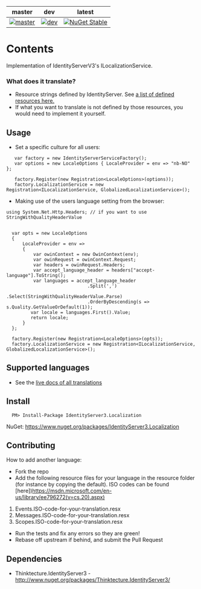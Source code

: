 | master | dev | latest |
| --- | --- | --- |
| [![master](https://ci.appveyor.com/api/projects/status/63g2yulmxod35vd1/branch/master?svg=true)](https://ci.appveyor.com/project/JohnKorsnes/identityserver3-contrib-localization/branch/master) | [![dev](https://ci.appveyor.com/api/projects/status/63g2yulmxod35vd1/branch/dev?svg=true)](https://ci.appveyor.com/project/JohnKorsnes/identityserver3-contrib-localization/branch/dev) | [![NuGet Stable](http://img.shields.io/nuget/v/IdentityServer3.Localization.svg?style=flat)](https://www.nuget.org/packages/IdentityServer3.Localization/)|

# Contents
Implementation of IdentityServerV3's ILocalizationService.

### What does it translate?
  - Resource strings defined by IdentityServer. See [a list of defined resources here.](http://johnkors.github.io/IdentityServer3.Contrib.Localization/#/Default)
  - If what you want to translate is not defined by those resources, you would need to implement it yourself.

## Usage

- Set a specific culture for all users:
```
   var factory = new IdentityServerServiceFactory();
   var options = new LocaleOptions { LocaleProvider = env => "nb-NO" };

   factory.Register(new Registration<LocaleOptions>(options));   
   factory.LocalizationService = new Registration<ILocalizationService, GlobalizedLocalizationService>();
```

- Making use of the users language setting from the browser:
```
using System.Net.Http.Headers; // if you want to use StringWithQualityHeaderValue
 

  var opts = new LocaleOptions
  {
      LocaleProvider = env =>
      {
          var owinContext = new OwinContext(env);
          var owinRequest = owinContext.Request;
          var headers = owinRequest.Headers;
          var accept_language_header = headers["accept-language"].ToString();
          var languages = accept_language_header
                              .Split(',')
                              .Select(StringWithQualityHeaderValue.Parse)
                              .OrderByDescending(s => s.Quality.GetValueOrDefault(1));
         var locale = languages.First().Value;
         return locale;
      }
  };
  
  factory.Register(new Registration<LocaleOptions>(opts));
  factory.LocalizationService = new Registration<ILocalizationService, GlobalizedLocalizationService>();

```

## Supported languages
 * See the [live docs of all translations](http://johnkors.github.io/IdentityServer3.Contrib.Localization/#/Default)

## Install

```
  PM> Install-Package IdentityServer3.Localization
```

NuGet:
https://www.nuget.org/packages/IdentityServer3.Localization


## Contributing

How to add another language:

 * Fork the repo
 * Add the following resource files for your language in the resource folder (for instance by copying the default). ISO codes can be found [here])https://msdn.microsoft.com/en-us/library/ee796272(v=cs.20).aspx)

  1. Events.ISO-code-for-your-translation.resx
  2. Messages.ISO-code-for-your-translation.resx
  3. Scopes.ISO-code-for-your-translation.resx

 * Run the tests and fix any errors so they are green!
 * Rebase off upstream if behind, and submit the Pull Request

## Dependencies

 * Thinktecture.IdentityServer3 - http://www.nuget.org/packages/Thinktecture.IdentityServer3/
